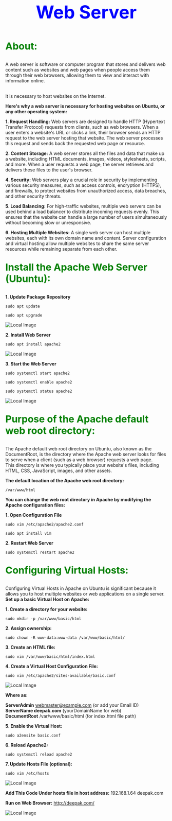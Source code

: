 <p style="color: blue; font-weight: bold; text-align: center; font-size: 55px;">Web Server</p>

<p style="color: Green; font-weight: bold; text-align: left; font-size: 30px;">About:</p>


<p>A web server is software or computer program that stores and delivers web content such as websites and web pages when people access them through their web browsers, allowing them to view and interact with information online.</br></br>

It is necessary to host websites on the Internet.</p>

**Here's why a web server is necessary for hosting websites on Ubuntu, or any other operating system:**

**1. Request Handling:** Web servers are designed to handle HTTP (Hypertext Transfer Protocol) requests from clients, such as web browsers. When a user enters a website's URL or clicks a link, their browser sends an HTTP request to the web server hosting that website. The web server processes this request and sends back the requested web page or resource.

**2. Content Storage:** A web server stores all the files and data that make up a website, including HTML documents, images, videos, stylesheets, scripts, and more. When a user requests a web page, the server retrieves and delivers these files to the user's browser.

**4. Security:** Web servers play a crucial role in security by implementing various security measures, such as access controls, encryption (HTTPS), and firewalls, to protect websites from unauthorized access, data breaches, and other security threats.

**5. Load Balancing:**  For high-traffic websites, multiple web servers can be used behind a load balancer to distribute incoming requests evenly. This ensures that the website can handle a large number of users simultaneously without becoming slow or unresponsive.

**6. Hosting Multiple Websites:** A single web server can host multiple websites, each with its own domain name and content. Server configuration and virtual hosting allow multiple websites to share the same server resources while remaining separate from each other.

<p style="color: green; font-weight: bold; text-align: left; font-size: 30px;">Install the Apache Web Server (Ubuntu):</p>

**1. Update Package Repository**

~~~
sudo apt update
~~~
~~~
sudo apt upgrade
~~~

![Local Image](./uupdate.png)


**2. Install Web Server**
~~~
sudo apt install apache2
~~~

![Local Image](./apache.png)
  

**3. Start the Web Server**
~~~
sudo systemctl start apache2
~~~
~~~
sudo systemctl enable apache2
~~~
~~~
sudo systemctl status apache2
~~~

![Local Image](./sserver3.png)

<p style="color: green; font-weight: bold; text-align: left; font-size: 30px;">Purpose of the Apache default web root directory:</p>

<p>The Apache default web root directory on Ubuntu, also known as the DocumentRoot, is the directory where the Apache web server looks for files to serve when a client (such as a web browser) requests a web page.</br>
This directory is where you typically place your website's files, including HTML, CSS, JavaScript, images, and other assets.</p>

**The default location of the Apache web root directory:**
~~~
/var/www/html
~~~

**You can change the web root directory in Apache by modifying the Apache configuration files:**

**1. Open Configuration File** 
~~~
sudo vim /etc/apache2/apache2.conf
~~~
~~~
sudo apt install vim
~~~

**2. Restart Web Server**
~~~
sudo systemctl restart apache2
~~~

<p style="color: green; font-weight: bold; text-align: left; font-size: 30px;">Configuring Virtual Hosts:</p>

Configuring Virtual Hosts in Apache on Ubuntu is significant because it allows you to host multiple websites or web applications on a single server.
**Set up a basic Virtual Host on Apache:**

**1. Create a directory for your website:**
~~~
sudo mkdir -p /var/www/basic/html
~~~

     
**2. Assign ownership:**
~~~
sudo chown -R www-data:www-data /var/www/basic/html/
~~~
    
**3. Create an HTML file:**
~~~
sudo vim /var/www/basic/html/index.html
~~~
    
**4. Create a Virtual Host Configuration File:**
~~~
sudo vim /etc/apache2/sites-available/basic.conf
~~~
  
  ![Local Image](./conff.png)

**Where as:**


  **ServerAdmin** webmaster@example.com   (or add your Email ID) </br>
 **ServerName deepak.com**             (yourDomainName for web)</br>
 **DocumentRoot** /var/www/basic/html    (for index.html file path)


**5. Enable the Virtual Host:**
~~~
sudo a2ensite basic.conf
~~~
   
**6. Reload Apache2:**
~~~
sudo systemctl reload apache2
~~~

**7. Update Hosts File (optional):**
~~~
sudo vim /etc/hosts
~~~

 ![Local Image](./hosst.png)

**Add This Code Under hosts file in host address:**
192.168.1.64 deepak.com


**Run on Web Browser:** http://deepak.com/

 ![Local Image](./lllast.png)
